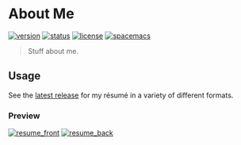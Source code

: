 # About Me
[![version](https://img.shields.io/github/tag/Nate-Wilkins/about.svg?style=flat-square&longCache=true)](https://github.com/Nate-Wilkins/about/releases/latest)
[![status](https://img.shields.io/travis/Nate-Wilkins/about.svg?style=flat-square&longCache=true)](https://travis-ci.org/Nate-Wilkins/about)
[![license](https://img.shields.io/github/license/nate-wilkins/about.svg?style=flat-square&longCache=true)](https://github.com/Nate-Wilkins/about/blob/master/LICENSE)
[![spacemacs](https://img.shields.io/badge/color-spacemacs-927cba.svg?label=built%20with%20&style=flat-square&logo=spacemacs&longCache=true)](http://spacemacs.org)

> Stuff about me.

## Usage

See the [latest release] for my résumé in a variety of different formats.

### Preview

[![resume_front](https://github.com/nate-wilkins/about/releases/download/v0.1.0/resume-0.png)](https://github.com/nate-wilkins/about/releases/latest)
[![resume_back](https://github.com/nate-wilkins/about/releases/download/v0.1.0/resume-1.png)](https://github.com/nate-wilkins/about/releases/latest)

[latest release]: https://github.com/nate-wilkins/about/releases/latest
